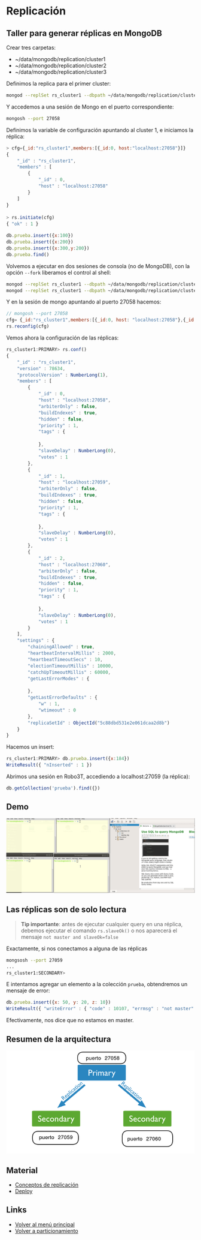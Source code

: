 
# Replicación

## Taller para generar réplicas en MongoDB

Crear tres carpetas:

* ~/data/mongodb/replication/cluster1
* ~/data/mongodb/replication/cluster2
* ~/data/mongodb/replication/cluster3

Definimos la replica para el primer cluster:

```bash
mongod --replSet rs_cluster1 --dbpath ~/data/mongodb/replication/cluster1 --logpath ~/data/mongodb/replication/cluster1/log.cluster1 --port 27058 --smallfiles --oplogSize 50 --fork
```

Y accedemos a una sesión de Mongo en el puerto correspondiente:

```bash
mongosh --port 27058
```

Definimos la variable de configuración apuntando al cluster 1, e iniciamos la réplica:

```js
> cfg={_id:"rs_cluster1",members:[{_id:0, host:"localhost:27058"}]}
{
	"_id" : "rs_cluster1",
	"members" : [
		{
			"_id" : 0,
			"host" : "localhost:27058"
		}
	]
}

> rs.initiate(cfg)
{ "ok" : 1 }
```

```js
db.prueba.insert({x:100})
db.prueba.insert({x:200})
db.prueba.insert({x:300,y:200})
db.prueba.find()
```

Volvemos a ejecutar en dos sesiones de consola (no de MongoDB), con la opción `--fork` liberamos el control al shell:

```bash
mongod --replSet rs_cluster1 --dbpath ~/data/mongodb/replication/cluster2 --logpath ~/data/mongodb/replication/cluster2/log.cluster2 --port 27059 --smallfiles --oplogSize 50 --fork
mongod --replSet rs_cluster1 --dbpath ~/data/mongodb/replication/cluster3 --logpath ~/data/mongodb/replication/cluster3/log.cluster3 --port 27060 --smallfiles --oplogSize 50 --fork
```

Y en la sesión de mongo apuntando al puerto 27058 hacemos:

```js
// mongosh --port 27058
cfg= {_id:"rs_cluster1",members:[{_id:0, host: "localhost:27058"},{_id:1,host: "localhost:27059"}, { _id:2, host: "localhost:27060" }], protocolVersion: 1 }
rs.reconfig(cfg)
```

Vemos ahora la configuración de las réplicas:

```js
rs_cluster1:PRIMARY> rs.conf()
{
	"_id" : "rs_cluster1",
	"version" : 78634,
	"protocolVersion" : NumberLong(1),
	"members" : [
		{
			"_id" : 0,
			"host" : "localhost:27058",
			"arbiterOnly" : false,
			"buildIndexes" : true,
			"hidden" : false,
			"priority" : 1,
			"tags" : {
				
			},
			"slaveDelay" : NumberLong(0),
			"votes" : 1
		},
		{
			"_id" : 1,
			"host" : "localhost:27059",
			"arbiterOnly" : false,
			"buildIndexes" : true,
			"hidden" : false,
			"priority" : 1,
			"tags" : {
				
			},
			"slaveDelay" : NumberLong(0),
			"votes" : 1
		},
		{
			"_id" : 2,
			"host" : "localhost:27060",
			"arbiterOnly" : false,
			"buildIndexes" : true,
			"hidden" : false,
			"priority" : 1,
			"tags" : {
				
			},
			"slaveDelay" : NumberLong(0),
			"votes" : 1
		}
	],
	"settings" : {
		"chainingAllowed" : true,
		"heartbeatIntervalMillis" : 2000,
		"heartbeatTimeoutSecs" : 10,
		"electionTimeoutMillis" : 10000,
		"catchUpTimeoutMillis" : 60000,
		"getLastErrorModes" : {
			
		},
		"getLastErrorDefaults" : {
			"w" : 1,
			"wtimeout" : 0
		},
		"replicaSetId" : ObjectId("5c88dbd531e2e061dcaa2d8b")
	}
}
```

Hacemos un insert:

```js
rs_cluster1:PRIMARY> db.prueba.insert({x:184})
WriteResult({ "nInserted" : 1 })
```

Abrimos una sesión en Robo3T, accediendo a localhost:27059 (la réplica):

```js
db.getCollection('prueba').find({})
```

## Demo

![image](../images/replication/replication-mongo-manual.gif)

## Las réplicas son de solo lectura

> **Tip importante**: antes de ejecutar cualquier query en una réplica, debemos ejecutar el comando `rs.slaveOk()` o nos aparecerá el mensaje `not master and slaveOk=false`

Exactamente, si nos conectamos a alguna de las réplicas

```bash
mongsosh --port 27059
...
rs_cluster1:SECONDARY> 
```

E intentamos agregar un elemento a la colección `prueba`, obtendremos un mensaje de error:

```js
db.prueba.insert({x: 50, y: 20, z: 10})
WriteResult({ "writeError" : { "code" : 10107, "errmsg" : "not master" } })
```

Efectivamente, nos dice que no estamos en master.

## Resumen de la arquitectura

![](../images/replication/replication-architecture-manual.png)

## Material

* [Conceptos de replicación](https://docs.mongodb.com/manual/replication/)
* [Deploy](https://docs.mongodb.com/manual/tutorial/deploy-replica-set/)

## Links

* [Volver al menú principal](../../README.md)
* [Volver a particionamiento](../particionamiento.md)
